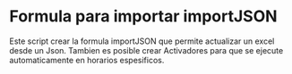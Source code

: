 # Formula para importar importJSON

Este script crear la formula importJSON que permite actualizar un excel desde un Json.
Tambien es posible crear Activadores para que se ejecute automaticamente en horarios espesificos.
